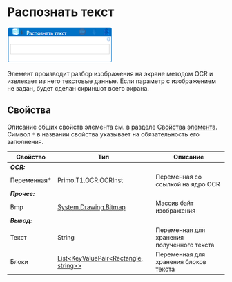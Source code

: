 # Распознать текст

![](<../../../../.gitbook/assets/get_ocrtext.png>)

Элемент производит разбор изображения на экране методом OCR и извлекает из него текстовые данные. Если параметр c изображением не задан, будет сделан скриншот всего экрана.

## Свойства
Описание общих свойств элемента см. в разделе [Свойства элемента](https://docs.primo-rpa.ru/primo-rpa/primo-studio/process/elements#svoistva-elementa).\
Символ `*` в названии свойства указывает на обязательность его заполнения.

| Свойство             | Тип                   | Описание                                      |
| -------------------- | --------------------- | --------------------------------------------- |
| ***OCR:*** | |  |
| Переменная\* | Primo.T1.OCR.OCRInst | Переменная со ссылкой на ядро OCR |
| ***Прочее:***  |  |  |
| Bmp | [System.Drawing.Bitmap](https://learn.microsoft.com/ru-ru/dotnet/api/system.drawing.bitmap?view=windowsdesktop-7.0) | Массив байт изображения |
| ***Вывод:***  |  |  |
| Текст | String | Переменная для хранения полученного текста |
| Блоки  | [List\<KeyValuePair\<Rectangle, string\>\>](https://learn.microsoft.com/ru-Ru/dotnet/api/system.collections.generic.keyvaluepair-2?view=netframework-4.6.1) | Переменная для хранения блоков текста |
